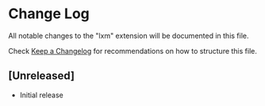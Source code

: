 # Change Log
All notable changes to the "lxm" extension will be documented in this file.

Check [Keep a Changelog](http://keepachangelog.com/) for recommendations on how to structure this file.

## [Unreleased]
- Initial release